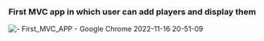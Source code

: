 ### First MVC app in which user can add players and display them

![- First_MVC_APP - Google Chrome 2022-11-16 20-51-09](https://user-images.githubusercontent.com/94892289/202995273-d1f2e9ef-0861-4533-b9b0-a90623fd874a.gif)
